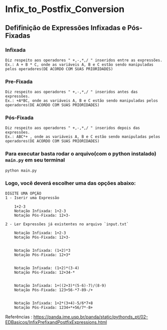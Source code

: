 # Infix_to_Postfix_Conversion

## Defifinição de Expressões Infixadas e Pós-Fixadas

### Infixada
    Diz respeito aos operadores " +,-,*,/ " inseridos entre as expressões.
    Ex.: A + B * C, onde as variáveis A, B e C estão sendo manipuladas pelos operadores(DE ACORDO COM SUAS PRIORIDADES)

### Pre-Fixada
    Diz respeito aos operadores " +,-,*,/ " inseridos antes das expressões.
    Ex.: +A*BC, onde as variáveis A, B e C estão sendo manipuladas pelos operadores(DE ACORDO COM SUAS PRIORIDADES)

### Pós-Fixada
    Diz respeito aos operadores " +,-,*,/ " inseridos depois das expressões.
    Ex.: ABC*+ , onde as variáveis A, B e C estão sendo manipuladas pelos operadores(DE ACORDO COM SUAS PRIORIDADES)

### Para executar basta rodar o arquivo(com o python instalado) `main.py` em seu terminal
    python main.py
    
### Logo, você deverá escolher uma das opções abaixo:
    DIGITE UMA OPÇÃO 
    1 - Iserir uma Expressão 
    
        1+2-3
        Notação Infixada: 1+2-3  
        Notação Pós-Fixada: 12+3-
        
    2 - Ler Expressões já existentes no arquivo `input.txt`
    
        Notação Infixada: 1+2-3
        Notação Pós-Fixada: 12+3-


        Notação Infixada: (1+2)*3
        Notação Pós-Fixada: 12+3*


        Notação Infixada: (1+2)*(3-4)
        Notação Pós-Fixada: 12+34-*


        Notação Infixada: 1+((2+3)*(5-6)-7)/(8-9)
        Notação Pós-Fixada: 123+56-*7-89-/+


        Notação Infixada: 1+2*(3+4)-5/6*7+8
        Notação Pós-Fixada: 1234+*+56/7*-8+

    
Referências : https://panda.ime.usp.br/panda/static/pythonds_pt/02-EDBasicos/InfixPrefixandPostfixExpressions.html
